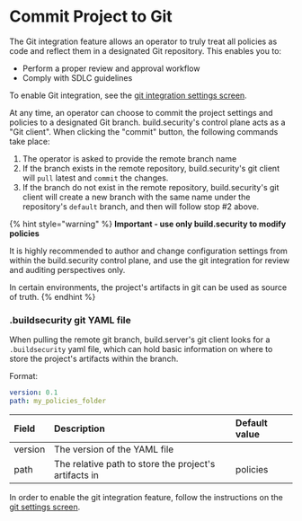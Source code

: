# Commit Project to Git

The Git integration feature allows an operator to truly treat all policies as code and reflect them in a designated Git repository. This enables you to:

* Perform a proper review and approval workflow
* Comply with SDLC guidelines

To enable Git integration, see the [git integration settings screen](../project-settings/git-integration-settings.md).

At any time, an operator can choose to commit the project settings and policies to a designated Git branch. build.security's control plane acts as a "Git client". When clicking the "commit" button, the following commands take place:

1. The operator is asked to provide the remote branch name
2. If the branch exists in the remote repository, build.security's git client will `pull` latest and `commit` the changes.
3. If the branch do not exist in the remote repository, build.security's git client will create a new branch with the same name under the repository's `default` branch, and then will follow stop \#2 above.

{% hint style="warning" %}
**Important - use only build.security to modify policies**

It is highly recommended to author and change configuration settings from within the build.security control plane, and use the git integration for review and auditing perspectives only. 

In certain environments, the project's artifacts in git can be used as source of truth.
{% endhint %}

### .buildsecurity git YAML file

When pulling the remote git branch, build.server's git client looks for a `.buildsecurity` yaml file, which can hold basic information on where to store the project's artifacts within the branch.

Format:

```yaml
version: 0.1
path: my_policies_folder
```

| Field | Description | Default value |
| :--- | :--- | :--- |
| version | The version of the YAML file |  |
| path | The relative path to store the project's artifacts in | policies |

In order to enable the git integration feature, follow the instructions on the [git settings screen](../project-settings/git-integration-settings.md).

